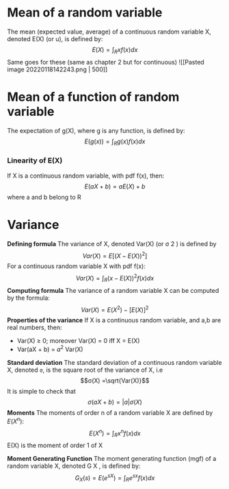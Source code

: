 # Mean of a random variable
The mean (expected value, average) of a continuous random variable X, denoted E(X) (or u), is defined by:
$$E(X) = \int_Rxf(x)dx$$
Same goes for these (same as chapter 2 but for continuous)
![[Pasted image 20220118142243.png | 500]]

# Mean of a function of random variable
The expectation of g(X), where g is any function, is defined by:
$$E(g(x)) = \int_Rg(x)f(x)dx$$
### Linearity of E(X)
If X is a continuous random variable, with pdf f(x), then:
$$E(aX+b) =aE(X)+b$$
where a and b belong to R

# Variance
**Defining formula**
The variance of X, denoted Var(X) (or σ 2 ) is defined by
$$Var(X) = E[(X-E(X))^2]$$
For a continuous random variable X with pdf f(x):
$$Var(X) = \int_R(x-E(X))^2f(x)dx$$
**Computing formula**
The variance of a random variable X can be computed by the
formula:
$$Var(X)=E(X^2)-[E(X)]^2$$
**Properties of the variance**
If X is a continuous random variable, and a,b are real
numbers, then:
- Var(X) ≥ 0; moreover Var(X) = 0 iff X = E(X)
- Var(aX + b) = $a^2$ Var(X)

**Standard deviation**
The standard deviation of a continuous random variable X, denoted `σ`, is the square root of the variance of X, i.e
$$σ(X) =\sqrt{Var(X)}$$
It is simple to check that
$$σ(aX + b) = |a|σ(X)$$
**Moments**
The moments of order n of a random variable X are defined
by $E(X^n)$:
$$E(X^n) = \int_Rx^nf(x)dx$$
E(X) is the moment of order 1 of X

**Moment Generating Function**
The moment generating function (mgf) of a random variable X, denoted G X , is defined by:
$$G_X(s) = E(e^{sX}) = \int_Re^{sx}f(x)dx$$ 